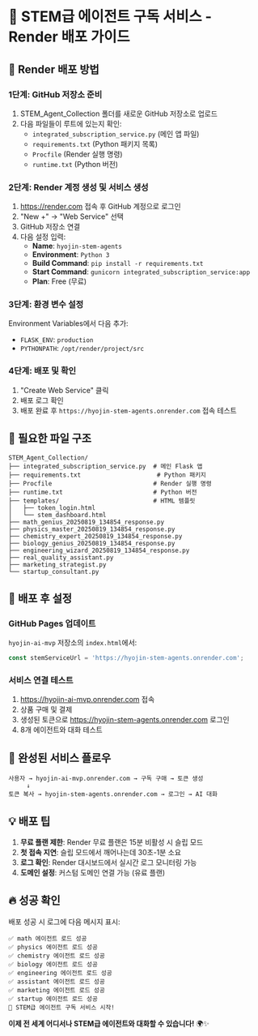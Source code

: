 # 🎯 STEM급 에이전트 구독 서비스 - Render 배포 가이드

## 🚀 Render 배포 방법

### 1단계: GitHub 저장소 준비
1. STEM_Agent_Collection 폴더를 새로운 GitHub 저장소로 업로드
2. 다음 파일들이 루트에 있는지 확인:
   - `integrated_subscription_service.py` (메인 앱 파일)
   - `requirements.txt` (Python 패키지 목록)
   - `Procfile` (Render 실행 명령)
   - `runtime.txt` (Python 버전)

### 2단계: Render 계정 생성 및 서비스 생성
1. https://render.com 접속 후 GitHub 계정으로 로그인
2. "New +" → "Web Service" 선택
3. GitHub 저장소 연결
4. 다음 설정 입력:
   - **Name**: `hyojin-stem-agents`
   - **Environment**: `Python 3`
   - **Build Command**: `pip install -r requirements.txt`
   - **Start Command**: `gunicorn integrated_subscription_service:app`
   - **Plan**: Free (무료)

### 3단계: 환경 변수 설정
Environment Variables에서 다음 추가:
- `FLASK_ENV`: `production`
- `PYTHONPATH`: `/opt/render/project/src`

### 4단계: 배포 및 확인
1. "Create Web Service" 클릭
2. 배포 로그 확인
3. 배포 완료 후 `https://hyojin-stem-agents.onrender.com` 접속 테스트

## 📁 필요한 파일 구조

```
STEM_Agent_Collection/
├── integrated_subscription_service.py  # 메인 Flask 앱
├── requirements.txt                     # Python 패키지
├── Procfile                            # Render 실행 명령
├── runtime.txt                         # Python 버전
├── templates/                          # HTML 템플릿
│   ├── token_login.html
│   └── stem_dashboard.html
├── math_genius_20250819_134854_response.py
├── physics_master_20250819_134854_response.py
├── chemistry_expert_20250819_134854_response.py
├── biology_genius_20250819_134854_response.py
├── engineering_wizard_20250819_134854_response.py
├── real_quality_assistant.py
├── marketing_strategist.py
└── startup_consultant.py
```

## 🔧 배포 후 설정

### GitHub Pages 업데이트
`hyojin-ai-mvp` 저장소의 `index.html`에서:
```javascript
const stemServiceUrl = 'https://hyojin-stem-agents.onrender.com';
```

### 서비스 연결 테스트
1. https://hyojin-ai-mvp.onrender.com 접속
2. 상품 구매 및 결제
3. 생성된 토큰으로 https://hyojin-stem-agents.onrender.com 로그인
4. 8개 에이전트와 대화 테스트

## 🎯 완성된 서비스 플로우

```
사용자 → hyojin-ai-mvp.onrender.com → 구독 구매 → 토큰 생성
     ↓
토큰 복사 → hyojin-stem-agents.onrender.com → 로그인 → AI 대화
```

## 💡 배포 팁

1. **무료 플랜 제한**: Render 무료 플랜은 15분 비활성 시 슬립 모드
2. **첫 접속 지연**: 슬립 모드에서 깨어나는데 30초-1분 소요
3. **로그 확인**: Render 대시보드에서 실시간 로그 모니터링 가능
4. **도메인 설정**: 커스텀 도메인 연결 가능 (유료 플랜)

## 🔥 성공 확인

배포 성공 시 로그에 다음 메시지 표시:
```
✅ math 에이전트 로드 성공
✅ physics 에이전트 로드 성공
✅ chemistry 에이전트 로드 성공
✅ biology 에이전트 로드 성공
✅ engineering 에이전트 로드 성공
✅ assistant 에이전트 로드 성공
✅ marketing 에이전트 로드 성공
✅ startup 에이전트 로드 성공
🎯 STEM급 에이전트 구독 서비스 시작!
```

**이제 전 세계 어디서나 STEM급 에이전트와 대화할 수 있습니다!** 🌍✨

